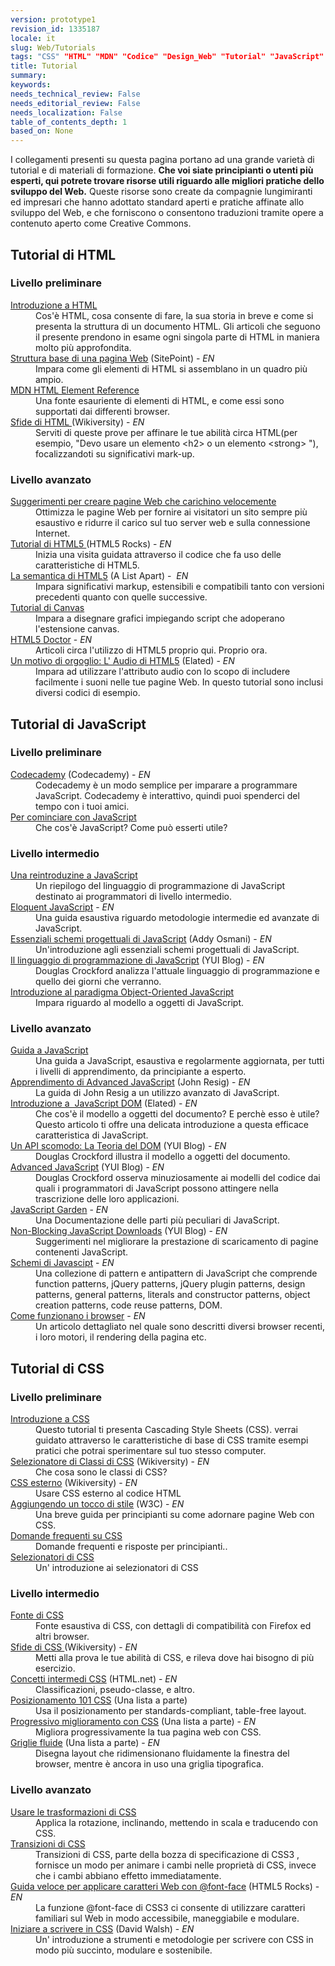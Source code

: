 ```yaml
---
version: prototype1
revision_id: 1335187
locale: it
slug: Web/Tutorials
tags: "CSS" "HTML" "MDN" "Codice" "Design_Web" "Tutorial" "JavaScript"
title: Tutorial
summary: 
keywords: 
needs_technical_review: False
needs_editorial_review: False
needs_localization: False
table_of_contents_depth: 1
based_on: None
---
```

<p>I collegamenti presenti su questa pagina portano ad una grande varietà di tutorial e di materiali di formazione. <strong>Che voi siate principianti o utenti più esperti, qui potrete trovare risorse utili riguardo alle migliori pratiche dello sviluppo del Web.</strong> Queste risorse sono create da compagnie lungimiranti ed impresari che hanno adottato standard aperti e pratiche affinate allo sviluppo del Web, e che forniscono o consentono traduzioni tramite opere a contenuto aperto come Creative Commons.</p>

<div class="row topicpage-table">
<div class="section">
<h2 class="Documentation" id="Documentation" name="Documentation">Tutorial di HTML</h2>

<h3 id="Livello_preliminare">Livello preliminare</h3>

<dl>
 <dt><a href="/it/docs/Web/Guide/HTML/Introduction">Introduzione a HTML</a></dt>
 <dd>Cos'è HTML, cosa consente di fare, la sua storia in breve e come si presenta la struttura di un documento HTML. Gli articoli che seguono il presente prendono in esame ogni singola parte di HTML in maniera molto più approfondita.</dd>
 <dt><a href="http://reference.sitepoint.com/html/page-structure" rel="external">Struttura base di una pagina Web</a> (SitePoint) - <em>EN</em></dt>
 <dd>Impara come gli elementi di HTML si assemblano in un quadro più ampio.</dd>
 <dt><a href="/it/docs/HTML/Element">MDN HTML Element Reference</a></dt>
 <dd>Una fonte esauriente di elementi di HTML, e come essi sono supportati dai differenti browser.</dd>
 <dt><a href="http://wikiversity.org/wiki/Web_Design/HTML_Challenges" rel="external">Sfide di HTML </a>(Wikiversity) -&nbsp;<em>EN</em></dt>
 <dd>Serviti di queste prove per affinare le tue abilità circa HTML(per esempio, "Devo usare un elemento &lt;h2&gt; o un elemento &lt;strong&gt; "), focalizzandoti su significativi mark-up.</dd>
</dl>

<h3 id="Livello_avanzato">Livello avanzato</h3>

<dl>
 <dt><a href="/it/docs/Tips_for_Authoring_Fast-loading_HTML_Pages">Suggerimenti per creare pagine Web che carichino velocemente</a></dt>
 <dd>Ottimizza le pagine Web per fornire ai visitatori un sito sempre più esaustivo e ridurre il carico sul tuo server web e sulla connessione Internet.</dd>
 <dt><a href="http://www.html5rocks.com/tutorials/" rel="external">Tutorial di HTML5 </a>(HTML5 Rocks) - <em>EN</em></dt>
 <dd>Inizia una visita guidata attraverso il codice che fa uso delle caratteristiche di HTML5.</dd>
 <dt><a href="http://www.alistapart.com/articles/semanticsinhtml5/" rel="external">La semantica di HTML5</a> (A List Apart) -&nbsp; <em>EN</em></dt>
 <dd>Impara significativi markup, estensibili e compatibili tanto con versioni precedenti quanto con quelle successive.</dd>
 <dt><a href="/it/docs/Canvas_tutorial">Tutorial di Canvas</a></dt>
 <dd>Impara a disegnare grafici impiegando script che adoperano l'estensione canvas.</dd>
 <dt><a href="http://html5doctor.com/" rel="external">HTML5 Doctor</a>&nbsp;- <em>EN</em></dt>
 <dd>Articoli circa l'utilizzo di HTML5 proprio qui. Proprio ora.</dd>
 <dt><a href="http://www.elated.com/articles/html5-audio/" rel="external">Un motivo di orgoglio: L' Audio di HTML5</a> (Elated) - <em>EN</em></dt>
 <dd>Impara ad utilizzare l'attributo audio con lo scopo di includere facilmente i suoni nelle tue pagine Web. In questo tutorial sono inclusi diversi codici di esempio.</dd>
</dl>

<h2 class="Documentation" id="Documentation" name="Documentation">Tutorial di JavaScript</h2>

<h3 id="Introductory_level">Livello preliminare</h3>

<dl>
 <dt><a href="http://www.codecademy.com/">Codecademy</a> (Codecademy) - <em>EN</em></dt>
 <dd>Codecademy è un modo semplice per imparare a programmare JavaScript. Codecademy è interattivo, quindi puoi spenderci del tempo con i tuoi amici.</dd>
 <dt><a href="/it/docs/JavaScript/Getting_Started">Per cominciare con JavaScript</a></dt>
 <dd>Che cos'è JavaScript? Come può esserti utile?</dd>
</dl>

<h3 id="Intermediate_level">Livello intermedio</h3>

<dl>
 <dt><a href="/it/docs/A_re-introduction_to_JavaScript">Una reintroduzine a JavaScript</a></dt>
 <dd>Un riepilogo del linguaggio di programmazione di JavaScript destinato ai programmatori di livello intermedio.</dd>
 <dt><a href="http://eloquentjavascript.net/contents.html" rel="external">Eloquent JavaScript</a>&nbsp;- <em>EN</em></dt>
 <dd>Una guida esaustiva riguardo metodologie intermedie ed avanzate di JavaScript.</dd>
 <dt><a href="http://www.addyosmani.com/resources/essentialjsdesignpatterns/book/" rel="external">Essenziali schemi progettuali di JavaScript</a> (Addy Osmani) - <em>EN</em></dt>
 <dd>Un'introduzione agli essenziali schemi progettuali di JavaScript.</dd>
 <dt><a href="http://www.yuiblog.com/blog/2007/01/24/video-crockford-tjpl/" rel="external">Il linguaggio di programmazione di JavaScript</a> (YUI Blog) - <em>EN</em></dt>
 <dd>Douglas Crockford analizza l'attuale linguaggio di programmazione e quello dei giorni che verranno.</dd>
 <dt><a href="/it/docs/Introduction_to_Object-Oriented_JavaScript">Introduzione al paradigma Object-Oriented JavaScript</a></dt>
 <dd>Impara riguardo al modello a oggetti di JavaScript.</dd>
</dl>
</div>

<div class="section">
<h3 id="Livello_avanzato_2">Livello avanzato</h3>

<dl>
 <dt><a href="/it/docs/JavaScript/Guide">Guida a&nbsp;JavaScript</a></dt>
 <dd>Una guida a JavaScript, esaustiva e regolarmente aggiornata, per tutti i livelli di apprendimento, da principiante a esperto.</dd>
 <dt><a href="http://ejohn.org/apps/learn/" rel="external">Apprendimento di Advanced JavaScript</a> (John Resig) - <em>EN</em></dt>
 <dd>La guida di John Resig a un utilizzo avanzato di JavaScript.</dd>
 <dt><a href="http://www.elated.com/articles/javascript-dom-intro/" rel="external">Introduzione a&nbsp; JavaScript DOM</a> (Elated) - <em>EN</em></dt>
 <dd>Che cos'è il modello a oggetti del documento? E perchè esso è utile? Questo articolo ti offre una delicata introduzione a questa efficace caratteristica di JavaScript.</dd>
 <dt><a href="http://yuiblog.com/blog/2006/10/20/video-crockford-domtheory/" rel="external">Un API scomodo: La Teoria del DOM</a> (YUI Blog) - <em>EN</em></dt>
 <dd>Douglas Crockford illustra il modello a oggetti del documento.</dd>
 <dt><a href="http://yuiblog.com/blog/2006/11/27/video-crockford-advjs/" rel="external">Advanced JavaScript</a> (YUI Blog) - <em>EN</em></dt>
 <dd>Douglas Crockford osserva minuziosamente ai modelli del codice dai quali i programmatori di JavaScript possono attingere nella trascrizione delle loro applicazioni.</dd>
 <dt><a href="http://bonsaiden.github.com/JavaScript-Garden/" rel="external">JavaScript Garden</a>&nbsp;- <em>EN</em></dt>
 <dd>Una Documentazione delle parti più peculiari di JavaScript.</dd>
 <dt><a href="http://yuiblog.com/blog/2008/07/22/non-blocking-scripts/" rel="external">Non-Blocking JavaScript Downloads</a> (YUI Blog) - <em>EN</em></dt>
 <dd>Suggerimenti nel migliorare la prestazione di scaricamento di pagine contenenti JavaScript.</dd>
 <dt><a href="http://shichuan.github.io/javascript-patterns" rel="external">Schemi di Javascipt</a>&nbsp;- <em>EN</em></dt>
 <dd>Una collezione di pattern e antipattern di JavaScript che comprende function patterns, jQuery patterns, jQuery plugin patterns, design patterns, general patterns, literals and constructor patterns, object creation patterns, code reuse patterns, DOM.</dd>
 <dt><a href="http://www.html5rocks.com/en/tutorials/internals/howbrowserswork/">Come funzionano i browser</a>&nbsp;- <em>EN</em>&nbsp;</dt>
 <dd>Un articolo dettagliato nel quale sono descritti diversi browser recenti, i loro motori, il rendering della pagina etc.</dd>
</dl>

<h2 class="Documentation" id="Documentation" name="Documentation">Tutorial di CSS</h2>

<h3 id="Livello_preliminare_2">Livello preliminare</h3>

<dl>
 <dt><a href="/it/docs/CSS/Getting_Started">Introduzione a CSS</a></dt>
 <dd>Questo tutorial ti presenta Cascading Style Sheets (CSS). verrai guidato attraverso le caratteristiche di base di CSS tramite esempi pratici che potrai sperimentare sul tuo stesso computer.</dd>
 <dt><a href="http://en.wikiversity.org/wiki/Web_Design/CSS_Classes" rel="external">Selezionatore di Classi di CSS</a> (Wikiversity) - <em>EN</em></dt>
 <dd>Che cosa sono le classi di CSS?</dd>
 <dt><a href="http://en.wikiversity.org/wiki/Web_Design/External_CSS" rel="external">CSS esterno</a> (Wikiversity) - <em>EN</em></dt>
 <dd>Usare CSS esterno al codice HTML</dd>
 <dt><a href="http://www.w3.org/MarkUp/Guide/Style" rel="external">Aggiungendo un tocco di stile</a> (W3C) - <em>EN</em></dt>
 <dd>Una breve guida per principianti su come adornare pagine Web con CSS.</dd>
 <dt><a href="/it/docs/Common_CSS_Questions">Domande frequenti su CSS</a></dt>
 <dd>Domande frequenti e risposte per principianti..</dd>
 <dt><a href="/it/docs/Web/Guide/CSS/Getting_started/Selectors" title="http://codeavengers.com/">Selezionatori di CSS</a></dt>
 <dd>Un' introduzione ai selezionatori di CSS</dd>
</dl>

<h3 id="Livello_intermedio">Livello intermedio</h3>

<dl>
 <dt><a href="/it/docs/CSS/CSS_Reference">Fonte di CSS</a></dt>
 <dd>Fonte esaustiva di CSS, con dettagli di compatibilità con Firefox ed altri browser.</dd>
 <dt><a href="http://en.wikiversity.org/wiki/Web_Design/CSS_challenges" rel="external">Sfide di CSS </a>(Wikiversity) - <em>EN</em></dt>
 <dd>Metti alla prova le tue abilità di CSS, e rileva dove hai bisogno di più esercizio.</dd>
 <dt><a href="http://www.html.net/tutorials/css/" rel="external">Concetti intermedi CSS</a> (HTML.net) - <em>EN</em></dt>
 <dd>Classificazioni, pseudo-classe, e altro.</dd>
 <dt><a href="http://www.alistapart.com/articles/css-positioning-101/" rel="external">Posizionamento 101 CSS</a> (Una lista a parte)&nbsp;</dt>
 <dd>Usa il posizionamento per standards-compliant, table-free layout.</dd>
 <dt><a href="http://www.alistapart.com/articles/progressiveenhancementwithcss/" rel="external">Progressivo miglioramento con CSS</a> (Una lista a parte) - <em>EN</em></dt>
 <dd>Migliora progressivamente la tua pagina web con CSS.</dd>
 <dt><a href="http://www.alistapart.com/articles/fluidgrids/" rel="external">Griglie fluide</a> (Una lista a parte) - <em>EN</em></dt>
 <dd>Disegna layout che ridimensionano fluidamente la finestra del browser, mentre è ancora in uso una griglia tipografica.</dd>
</dl>

<h3 id="Livello_avanzato_3">Livello avanzato</h3>

<dl>
 <dt><a href="/it/docs/CSS/Using_CSS_transforms">Usare le trasformazioni di CSS</a></dt>
 <dd>Applica la rotazione, inclinando, mettendo in scala e traducendo con CSS.</dd>
 <dt><a href="/it/docs/CSS/CSS_transitions">Transizioni di CSS</a></dt>
 <dd>Transizioni di CSS, parte della bozza di specificazione di CSS3 , fornisce un modo per animare i cambi nelle proprietà di CSS, invece che i cambi abbiano effetto immediatamente.</dd>
 <dt><a href="http://www.html5rocks.com/tutorials/webfonts/quick/" rel="external">Guida veloce per applicare caratteri Web con @font-face</a> (HTML5 Rocks) - <em>EN</em></dt>
 <dd>La funzione @font-face di CSS3 ci consente di utilizzare caratteri familiari sul Web in modo accessibile, maneggiabile e modulare.</dd>
 <dt><a href="http://davidwalsh.name/starting-css" rel="external">Iniziare a scrivere in CSS</a> (David Walsh) - <em>EN</em></dt>
 <dd>Un' introduzione a strumenti e metodologie per scrivere con CSS in modo più succinto, modulare e sostenibile.</dd>
</dl>
</div>
</div>

<p>&nbsp;</p>

